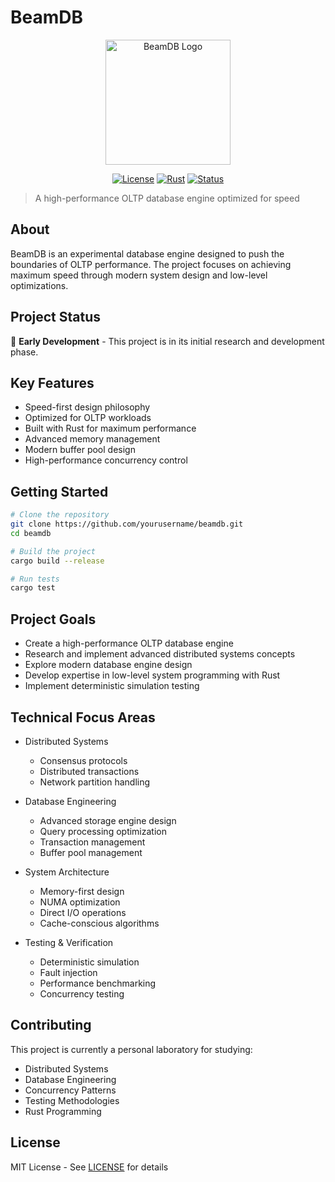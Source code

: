 # BeamDB

<div align="center">
  <img src="assets/logo.svg" width="200" alt="BeamDB Logo">
  
  [![License](https://img.shields.io/badge/license-MIT-blue.svg)](LICENSE)
  [![Rust](https://img.shields.io/badge/rust-2024-orange.svg)](https://www.rust-lang.org)
  [![Status](https://img.shields.io/badge/status-experimental-red.svg)](https://github.com/yourusername/beamdb)
</div>

> A high-performance OLTP database engine optimized for speed

## About

BeamDB is an experimental database engine designed to push the boundaries of OLTP performance. The project focuses on achieving maximum speed through modern system design and low-level optimizations.

## Project Status

🚧 **Early Development** - This project is in its initial research and development phase.

## Key Features

- Speed-first design philosophy
- Optimized for OLTP workloads
- Built with Rust for maximum performance
- Advanced memory management
- Modern buffer pool design
- High-performance concurrency control

## Getting Started

```bash
# Clone the repository
git clone https://github.com/yourusername/beamdb.git
cd beamdb

# Build the project
cargo build --release

# Run tests
cargo test
```

## Project Goals

- Create a high-performance OLTP database engine
- Research and implement advanced distributed systems concepts
- Explore modern database engine design
- Develop expertise in low-level system programming with Rust
- Implement deterministic simulation testing

## Technical Focus Areas

- Distributed Systems
  - Consensus protocols
  - Distributed transactions
  - Network partition handling

- Database Engineering
  - Advanced storage engine design
  - Query processing optimization
  - Transaction management
  - Buffer pool management

- System Architecture
  - Memory-first design
  - NUMA optimization
  - Direct I/O operations
  - Cache-conscious algorithms

- Testing & Verification
  - Deterministic simulation
  - Fault injection
  - Performance benchmarking
  - Concurrency testing

## Contributing

This project is currently a personal laboratory for studying:
- Distributed Systems
- Database Engineering
- Concurrency Patterns
- Testing Methodologies
- Rust Programming

## License

MIT License - See [LICENSE](LICENSE) for details
